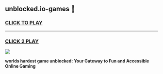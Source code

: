 
## unblocked.io-games 👋
<h3>
<a href="https://premium.freeplayer.one?title=unblocked.io-games&ref=14F">CLICK TO PLAY</a></h3>
<hr>

<h3>
<a href="https://premium.freeplayer.one?title=unblocked.io-games&ref=14F">CLICK 2 PLAY</a>
  
</h3>

<a href="https://premium.freeplayer.one?title=unblocked.io-games&ref=12F/"><img src="https://clearcache.store/games.png"></a>


**worlds hardest game unblocked: Your Gateway to Fun and Accessible Online Gaming**

